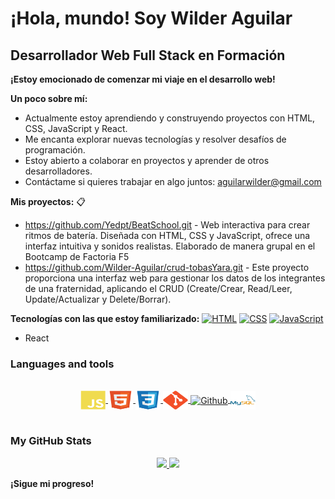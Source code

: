 # ¡Hola, mundo!  Soy Wilder Aguilar
## Desarrollador Web Full Stack en Formación 

**¡Estoy emocionado de comenzar mi viaje en el desarrollo web!** 

**Un poco sobre mí:**

*  Actualmente estoy aprendiendo y construyendo proyectos con HTML, CSS, JavaScript y React.
*  Me encanta explorar nuevas tecnologías y resolver desafíos de programación.
*  Estoy abierto a colaborar en proyectos y aprender de otros desarrolladores.
*  Contáctame si quieres trabajar en algo juntos: aguilarwilder@gmail.com

**Mis proyectos:** 📋

* https://github.com/Yedpt/BeatSchool.git - Web interactiva para crear ritmos de batería. Diseñada con HTML, CSS y JavaScript, ofrece una interfaz intuitiva y sonidos realistas. Elaborado de manera grupal en el Bootcamp de Factoria F5
* https://github.com/Wilder-Aguilar/crud-tobasYara.git - Este proyecto proporciona una interfaz web para gestionar los datos de los integrantes de una fraternidad, aplicando el CRUD (Create/Crear, Read/Leer, Update/Actualizar y Delete/Borrar).

**Tecnologías con las que estoy familiarizado:**
[![HTML](https://img.shields.io/badge/HTML-orange?style=for-the-badge&logo=html5&logoColor=white&labelColor=101010)](https://developer.mozilla.org/es/docs/Web/HTML) 
[![CSS](https://img.shields.io/badge/CSS-blue?style=for-the-badge&logo=css3&logoColor=white&labelColor=101010)](https://developer.mozilla.org/es/docs/Web/CSS)
[![JavaScript](https://img.shields.io/badge/JavaScript-yellow?style=for-the-badge&logo=javascript&logoColor=white&labelColor=101010)](https://developer.mozilla.org/es/docs/Web/JavaScript)
* React

<h3> Languages and tools </h3>
<div align="center" valign="top"><br>

  <a href="https://www.javascript.com/" target="_blank" rel="noreferrer">
    <img align="center" alt="JavaScript" height="30" width="40" src="https://raw.githubusercontent.com/devicons/devicon/master/icons/javascript/javascript-plain.svg">
  </a>

  <a href="https://www.w3.org/html/" target="_blank" rel="noreferrer">
    <img align="center" alt="HTML" height="30" width="40" src="https://raw.githubusercontent.com/devicons/devicon/master/icons/html5/html5-original.svg">
  </a>
  <a href="https://www.w3schools.com/css/" target="_blank" rel="noreferrer">
    <img align="center" alt="CSS" height="30" width="40" src="https://raw.githubusercontent.com/devicons/devicon/master/icons/css3/css3-original.svg">
  </a>
 
  <a href="https://git-scm.com/" target="_blank" rel="noreferrer">
    <img align="center" alt="Git" height="30" width="40" src="https://raw.githubusercontent.com/devicons/devicon/master/icons/git/git-original.svg">
  </a>
  <a href="https://github.com/" target="_blank" rel="noreferrer">
    <img align="center" alt="Github" height="35" width="35" src="https://cdn.iconscout.com/icon/free/png-512/github-153-675523.png">
  </a>

  <a href="https://www.mysql.com/" target="_blank" rel="noreferrer"> 
  <img align="center"src="https://raw.githubusercontent.com/devicons/devicon/master/icons/mysql/mysql-original-wordmark.svg" alt="mysql" width="40" height="30"/> 
  </a>

</div><br>

<h3> My GitHub Stats </h3>

<div align ="center">
  <a href="https://github.com/Wilder-Aguilar">
    <img height="150em" src="https://github-readme-stats.vercel.app/api?username=aleepsy&count_private=true&include_all_commits=true&show_icons=true&theme=dark&hide_border=false&show_owner=true%22"/>
    <img height="150em" src="https://github-readme-stats.vercel.app/api/top-langs/?username=aleepsy&theme=dark&hide_border=false&&layout=compact"/>
  </a>
</div>

**¡Sigue mi progreso!** 
